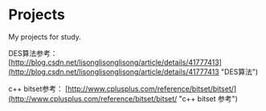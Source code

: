 # Projects
My projects for study.

DES算法参考：
[http://blog.csdn.net/lisonglisonglisong/article/details/41777413](http://blog.csdn.net/lisonglisonglisong/article/details/41777413 "DES算法")

c++ bitset参考：
[http://www.cplusplus.com/reference/bitset/bitset/](http://www.cplusplus.com/reference/bitset/bitset/ "c++ bitset 参考")